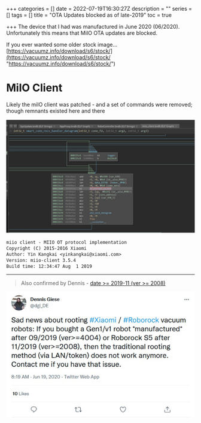 +++
categories = []
date = 2022-07-19T16:30:27Z
description = ""
series = []
tags = []
title = "OTA Updates blocked as of late-2019"
toc = true

+++
The device that I had was manufactured in June 2020 (06/2020).  
Unfortunately this means that MiIO OTA updates are blocked.

If you ever wanted some older stock image... [https://vacuumz.info/download/s6/stock/](https://vacuumz.info/download/s6/stock/ "https://vacuumz.info/download/s6/stock/")

# MiIO Client

Likely the miIO client was patched - and a set of commands were removed; though remnants existed here and there

![](/uploads/20220719-snipaste_2022-07-20_02-33-16.jpg)

    miio client - MIIO OT protocol implementation
    Copyright (C) 2015-2016 Xiaomi
    Author: Yin Kangkai <yinkangkai@xiaomi.com>
    Version: miio-client 3.5.4
    Build time: 12:34:47 Aug  1 2019

***

> Also confirmed by Dennis - [date >= 2019-11 (ver >= 2008)](https://twitter.com/dgi_DE/status/1273742178783805441)

![](/uploads/20220719-snipaste_2022-07-20_02-31-53.jpg)